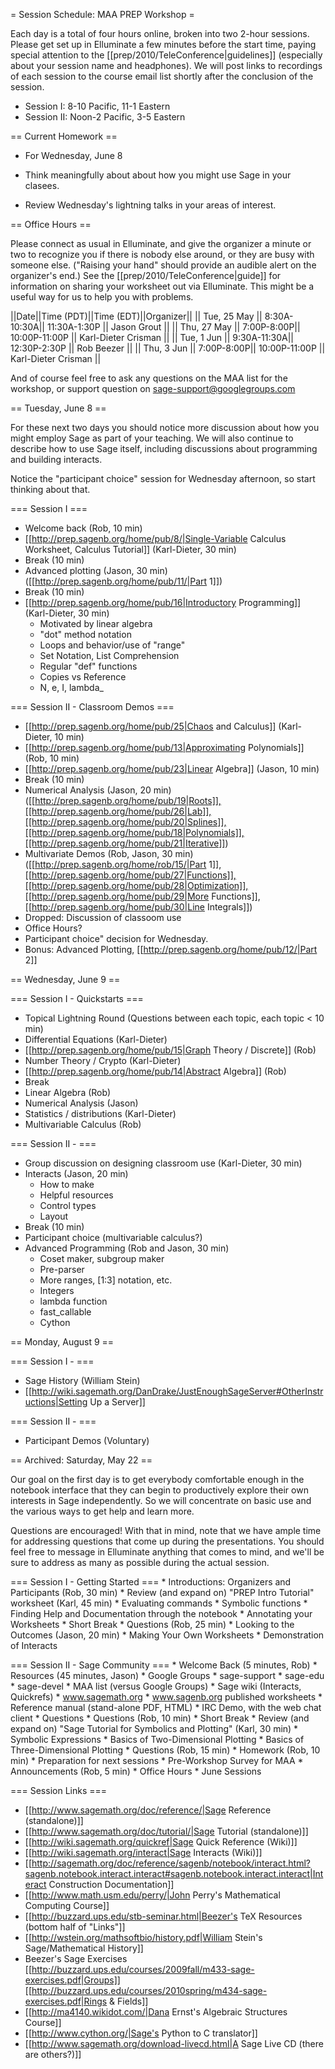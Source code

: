 = Session Schedule: MAA PREP Workshop =

Each day is a total of four hours online, broken into two 2-hour sessions.  Please get set up in Elluminate a few minutes before the start time, paying special attention to the [[prep/2010/TeleConference|guidelines]] (especially about your session name and headphones).  We will post links to recordings of each session to the course email list shortly after the conclusion of the session.

  * Session I:  8-10 Pacific, 11-1 Eastern
  * Session II:  Noon-2 Pacific, 3-5 Eastern


== Current Homework ==
  
  * For Wednesday, June 8

  * Think meaningfully about about how you might use Sage in your clasees.

  * Review Wednesday's lightning talks in your areas of interest.

== Office Hours ==

Please connect as usual in Elluminate, and give the organizer a minute or two to recognize you if there is nobody else around, or they are busy with someone else.  ("Raising your hand" should provide an audible alert on the organizer's end.)  See the [[prep/2010/TeleConference|guide]] for information on sharing your worksheet out via Elluminate.  This might be a useful way for us to help you with problems.

||Date||Time (PDT)||Time (EDT)||Organizer||
|| Tue, 25 May || 8:30A-10:30A|| 11:30A-1:30P || Jason Grout ||
|| Thu, 27 May || 7:00P-8:00P|| 10:00P-11:00P || Karl-Dieter Crisman ||
|| Tue, 1 Jun  || 9:30A-11:30A|| 12:30P-2:30P || Rob Beezer  ||
|| Thu, 3 Jun || 7:00P-8:00P|| 10:00P-11:00P || Karl-Dieter Crisman ||

And of course feel free to ask any questions on the MAA list for the workshop, or support question on sage-support@googlegroups.com

== Tuesday, June 8 ==

For these next two days you should notice more discussion about how you might employ Sage as part of your teaching. We will also continue to describe how to use Sage itself, including discussions about programming and building interacts.

Notice the "participant choice" session for Wednesday afternoon, so start thinking about that.

=== Session I ===

 * Welcome back (Rob, 10 min)
 * [[http://prep.sagenb.org/home/pub/8/|Single-Variable Calculus Worksheet, Calculus Tutorial]] (Karl-Dieter, 30 min)
 * Break (10 min)
 * Advanced plotting (Jason, 30 min) ([[http://prep.sagenb.org/home/pub/11/|Part 1]])
 * Break (10 min)
 * [[http://prep.sagenb.org/home/pub/16|Introductory Programming]] (Karl-Dieter, 30 min)
   * Motivated by linear algebra 
   * "dot" method notation
   * Loops and behavior/use of "range"
   * Set Notation, List Comprehension
   * Regular "def" functions
   * Copies vs Reference
   * N, e, I, lambda_

=== Session II - Classroom Demos ===

 * [[http://prep.sagenb.org/home/pub/25|Chaos and Calculus]] (Karl-Dieter, 10 min)
 * [[http://prep.sagenb.org/home/pub/13|Approximating Polynomials]] (Rob, 10 min)
 * [[http://prep.sagenb.org/home/pub/23|Linear Algebra]] (Jason, 10 min)
 * Break (10 min)
 * Numerical Analysis (Jason, 20 min) ([[http://prep.sagenb.org/home/pub/19|Roots]],[[http://prep.sagenb.org/home/pub/26|Lab]],[[http://prep.sagenb.org/home/pub/20|Splines]],[[http://prep.sagenb.org/home/pub/18|Polynomials]],[[http://prep.sagenb.org/home/pub/21|Iterative]])
 * Multivariate Demos (Rob, Jason, 30 min) ([[http://prep.sagenb.org/home/rob/15/|Part 1]],[[http://prep.sagenb.org/home/pub/27|Functions]],[[http://prep.sagenb.org/home/pub/28|Optimization]],[[http://prep.sagenb.org/home/pub/29|More Functions]],[[http://prep.sagenb.org/home/pub/30|Line Integrals]])
 * Dropped: Discussion of classoom use
 * Office Hours?
 * Participant choice" decision for Wednesday.
 * Bonus: Advanced Plotting, [[http://prep.sagenb.org/home/pub/12/|Part 2]]

== Wednesday, June 9 ==

=== Session I - Quickstarts ===

 * Topical Lightning Round (Questions between each topic, each topic < 10 min)
  * Differential Equations (Karl-Dieter)
  * [[http://prep.sagenb.org/home/pub/15|Graph Theory / Discrete]] (Rob)
  * Number Theory / Crypto (Karl-Dieter)
  * [[http://prep.sagenb.org/home/pub/14|Abstract Algebra]] (Rob)
  * Break
  * Linear Algebra (Rob)
  * Numerical Analysis (Jason)
  * Statistics / distributions (Karl-Dieter)
  * Multivariable Calculus (Rob)


=== Session II -  ===

 * Group discussion on designing classroom use (Karl-Dieter, 30 min)
 * Interacts (Jason, 20 min)
   * How to make
   * Helpful resources
   * Control types
   * Layout
 * Break (10 min)
 * Participant choice (multivariable calculus?)
 * Advanced Programming (Rob and Jason, 30 min)
   * Coset maker, subgroup maker
   * Pre-parser
   * More ranges, [1:3] notation, etc.
   * Integers 
   * lambda function
   * fast_callable
   * Cython



== Monday, August 9 ==

=== Session I -  ===

 * Sage History (William Stein)
 * [[http://wiki.sagemath.org/DanDrake/JustEnoughSageServer#OtherInstructions|Setting Up a Server]]

=== Session II -  ===

 * Participant Demos (Voluntary)


== Archived: Saturday, May 22 ==

Our goal on the first day is to get everybody comfortable enough in the notebook interface that they can begin to productively explore their own interests in Sage independently.  So we will concentrate on basic use and the various ways to get help and learn more.  

Questions are encouraged!  With that in mind, note that we have ample time for addressing questions that come up during the presentations.  You should feel free to message in Elluminate anything that comes to mind, and we'll be sure to address as many as possible during the actual session.

=== Session I - Getting Started ===
    * Introductions: Organizers and Participants (Rob, 30 min)
    * Review (and expand on) "PREP Intro Tutorial" worksheet (Karl, 45 min)
      * Evaluating commands
      * Symbolic functions
      * Finding Help and Documentation through the notebook
      * Annotating your Worksheets
    * Short Break
    * Questions (Rob, 25 min)
    * Looking to the Outcomes (Jason, 20 min)
      * Making Your Own Worksheets
      * Demonstration of Interacts


=== Session II - Sage Community ===
    * Welcome Back (5 minutes, Rob)
    * Resources (45 minutes, Jason)
      * Google Groups
        * sage-support
        * sage-edu
        * sage-devel
      * MAA list (versus Google Groups)
      * Sage wiki (Interacts, Quickrefs)
      * www.sagemath.org
      * www.sagenb.org published worksheets
      * Reference manual (stand-alone PDF, HTML)
      * IRC Demo, with the web chat client
      * Questions
    * Questions (Rob, 10 min)
    * Short Break
    * Review (and expand on) "Sage Tutorial for Symbolics and Plotting" (Karl, 30 min)
      * Symbolic Expressions
      * Basics of Two-Dimensional Plotting 
      * Basics of Three-Dimensional Plotting 
    * Questions (Rob, 15 min)
    * Homework (Rob, 10 min) 
      * Preparation for next sessions 
      * Pre-Workshop Survey for MAA
    * Announcements (Rob, 5 min)
      * Office Hours 
      * June Sessions

=== Session Links ===

  * [[http://www.sagemath.org/doc/reference/|Sage Reference (standalone)]]
  * [[http://www.sagemath.org/doc/tutorial/|Sage Tutorial (standalone)]]
  * [[http://wiki.sagemath.org/quickref|Sage Quick Reference (Wiki)]]
  * [[http://wiki.sagemath.org/interact|Sage Interacts (Wiki)]]
  * [[http://sagemath.org/doc/reference/sagenb/notebook/interact.html?sagenb.notebook.interact.interact#sagenb.notebook.interact.interact|Interact Construction Documentation]]
  * [[http://www.math.usm.edu/perry/|John Perry's Mathematical Computing Course]]
  * [[http://buzzard.ups.edu/stb-seminar.html|Beezer's TeX Resources (bottom half of "Links"]]
  * [[http://wstein.org/mathsoftbio/history.pdf|William Stein's Sage/Mathematical History]]
  * Beezer's Sage Exercises  [[http://buzzard.ups.edu/courses/2009fall/m433-sage-exercises.pdf|Groups]] [[http://buzzard.ups.edu/courses/2010spring/m434-sage-exercises.pdf|Rings & Fields]]
  * [[http://ma4140.wikidot.com/|Dana Ernst's Algebraic Structures Course]]
  * [[http://www.cython.org/|Sage's Python to C translator]]
  * [[http://www.sagemath.org/download-livecd.html|A Sage Live CD (there are others?)]]
